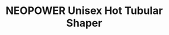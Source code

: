 ---
layout: product
title: NEOPOWER Unisex Hot Tubular Shaper
product_image: /active/2028-front.png
product_image_hover: /active/2028-man.png
price: '38.00'
category: tops
---